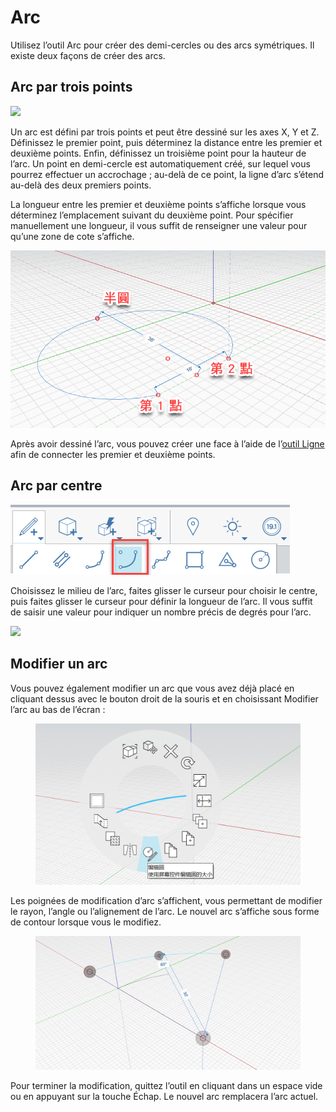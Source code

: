 # Arc 

Utilisez l’outil Arc pour créer des demi-cercles ou des arcs symétriques. Il existe deux façons de créer des arcs.

## Arc par trois points

![](../.gitbook/assets/arc\_three\_pts.png)

Un arc est défini par trois points et peut être dessiné sur les axes X, Y et Z. Définissez le premier point, puis déterminez la distance entre les premier et deuxième points. Enfin, définissez un troisième point pour la hauteur de l’arc. Un point en demi-cercle est automatiquement créé, sur lequel vous pourrez effectuer un accrochage ; au-delà de ce point, la ligne d’arc s’étend au-delà des deux premiers points.

La longueur entre les premier et deuxième points s’affiche lorsque vous déterminez l’emplacement suivant du deuxième point. Pour spécifier manuellement une longueur, il vous suffit de renseigner une valeur pour qu’une zone de cote s’affiche.

![](../.gitbook/assets/arc-by-three-pts.png)

Après avoir dessiné l’arc, vous pouvez créer une face à l’aide de l’[outil Ligne](line-tool.md) afin de connecter les premier et deuxième points.

## Arc par centre

![](<../.gitbook/assets/arc-by-center (1).png>)

Choisissez le milieu de l’arc, faites glisser le curseur pour choisir le centre, puis faites glisser le curseur pour définir la longueur de l’arc. Il vous suffit de saisir une valeur pour indiquer un nombre précis de degrés pour l’arc.

![](../.gitbook/assets/arc\_circle\_demo.gif)

## Modifier un arc

Vous pouvez également modifier un arc que vous avez déjà placé en cliquant dessus avec le bouton droit de la souris et en choisissant Modifier l’arc au bas de l’écran :

<figure><img src="../.gitbook/assets/image (12).png" alt=""><figcaption></figcaption></figure>

Les poignées de modification d’arc s’affichent, vous permettant de modifier le rayon, l’angle ou l’alignement de l’arc. Le nouvel arc s’affiche sous forme de contour lorsque vous le modifiez.

<figure><img src="../.gitbook/assets/image (11).png" alt=""><figcaption></figcaption></figure>

Pour terminer la modification, quittez l’outil en cliquant dans un espace vide ou en appuyant sur la touche Échap. Le nouvel arc remplacera l’arc actuel.
